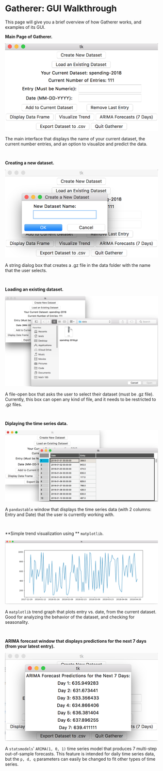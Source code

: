 # Gatherer: GUI Walkthrough

This page will give you a brief overview of how Gatherer works, and examples of its GUI.

**Main Page of Gatherer.**

![](images/mainpage.png)

The main interface that displays the name of your current dataset, the current number entries, and an option to visualize and predict the data.

<br/>

**Creating a new dataset.**

![](images/createnewdataset.png)

A string dialog box that creates a .gz file in the data folder with the name that the user selects.

<br/>

**Loading an existing dataset.**

![](images/loaddataset.png)

A file-open box that asks the user to select their dataset (must be .gz file). Currently, this box can open any kind of file, and it needs to be restricted to .gz files.

<br/>

**Diplaying the time series data.**

![](images/displaydf.png)

A ``pandastable`` window that displays the time series data (with 2 columns: Entry and Date) that the user is currently working with.

<br/>

**Simple trend visualization using ** ``matplotlib``.

![](images/vistrend.png)

A ``matplotlib`` trend graph that plots entry vs. date, from the current dataset. Good for analyzing the behavior of the dataset, and checking for seasonality.

<br/>

**ARIMA forecast window that displays predictions for the next 7 days (from your latest entry).**

![](images/ARIMA.png)

A ``statsmodels``' ``ARIMA(1, 0, 1)`` time series model that produces 7 multi-step out-of-sample forecasts. This feature is intended for daily time series data, but the ``p, d, q`` parameters can easily be changed to fit other types of time series.

